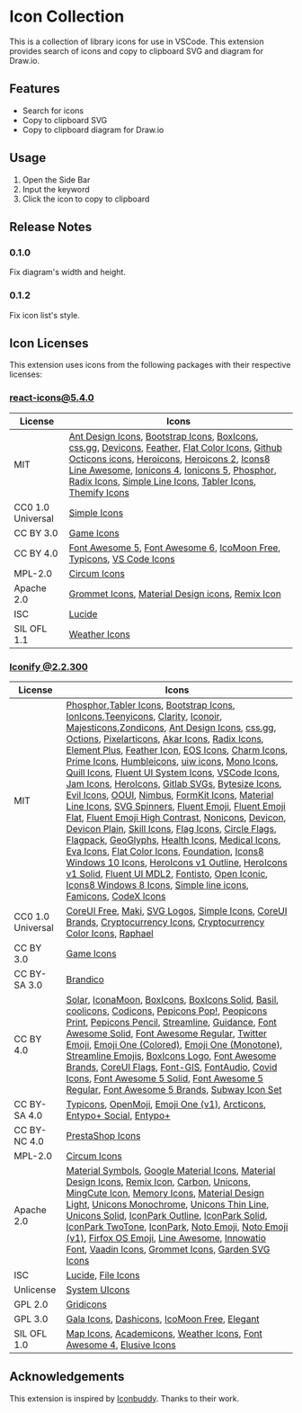 # Icon Collection

This is a collection of library icons for use in VSCode. This extension provides search of icons and copy to clipboard SVG and diagram for Draw.io.

## Features

- Search for icons
- Copy to clipboard SVG
- Copy to clipboard diagram for Draw.io

## Usage

1. Open the Side Bar
2. Input the keyword
3. Click the icon to copy to clipboard

## Release Notes

### 0.1.0

Fix diagram's width and height.

### 0.1.2

Fix icon list's style.

## Icon Licenses

This extension uses icons from the following packages with their respective licenses:

### [react-icons@5.4.0](https://react-icons.github.io/react-icons)

| License | Icons |
| --- | --- |
|MIT|[Ant Design Icons](https://github.com/ant-design/ant-design-icons), [Bootstrap Icons](https://github.com/twbs/icons), [BoxIcons](https://github.com/atisawd/boxicons), [css.gg](https://github.com/astrit/css.gg), [Devicons](https://vorillaz.github.io/devicons/), [Feather](https://feathericons.com/), [Flat Color Icons](https://github.com/icons8/flat-color-icons), [Github Octicons icons](https://octicons.github.com/), [Heroicons](https://github.com/tailwindlabs/heroicons), [Heroicons 2](https://github.com/tailwindlabs/heroicons), [Icons8 Line Awesome](https://icons8.com/line-awesome), [Ionicons 4](https://ionicons.com/), [Ionicons 5](https://ionicons.com/), [Phosphor](https://github.com/phosphor-icons/core), [Radix Icons](https://icons.radix-ui.com/), [Simple Line Icons](https://thesabbir.github.io/simple-line-icons/), [Tabler Icons](https://github.com/tabler/tabler-icons), [Themify Icons](https://github.com/lykmapipo/themify-icons)|
|CC0 1.0 Universal|[Simple Icons](https://simpleicons.org/)|
|CC BY 3.0|[Game Icons](https://game-icons.net/)|
|CC BY 4.0|[Font Awesome 5](https://fontawesome.com/), [Font Awesome 6](https://fontawesome.com/), [IcoMoon Free](https://github.com/Keyamoon/IcoMoon-Free), [Typicons](http://s-ings.com/typicons/), [VS Code Icons](https://github.com/microsoft/vscode-codicons)|
|MPL-2.0|[Circum Icons](https://circumicons.com/)|
|Apache 2.0|[Grommet Icons](https://github.com/grommet/grommet-icons), [Material Design icons](http://google.github.io/material-design-icons/), [Remix Icon](https://github.com/Remix-Design/RemixIcon)|
|ISC|[Lucide](https://lucide.dev/)|
|SIL OFL 1.1|[Weather Icons](https://erikflowers.github.io/weather-icons/)|

### [Iconify @2.2.300](https://iconify.design/)

| License | Icons |
| --- | --- |
|MIT|[Phosphor](https://github.com/phosphor-icons/core),[Tabler Icons](https://github.com/tabler/tabler-icons), [Bootstrap Icons](https://github.com/twbs/icons), [IonIcons](https://github.com/ionic-team/ionicons),[Teenyicons](https://github.com/teenyicons/teenyicons), [Clarity](https://github.com/vmware/clarity), [Iconoir](https://github.com/iconoir-icons/iconoir), [Majesticons](https://github.com/halfmage/majesticons),[Zondicons](https://github.com/dukestreetstudio/zondicons), [Ant Design Icons](https://github.com/ant-design/ant-design-icons), [css.gg](https://github.com/astrit/css.gg), [Octions](https://github.com/primer/octicons/), [Pixelarticons](https://github.com/halfmage/pixelarticons), [Akar Icons](https://github.com/artcoholic/akar-icons), [Radix Icons](https://github.com/radix-ui/icons), [Element Plus](https://github.com/element-plus/element-plus-icons), [Feather Icon](https://github.com/feathericon/feathericon), [EOS Icons](https://gitlab.com/SUSE-UIUX/eos-icons), [Charm Icons](https://github.com/jaynewey/charm-icons), [Prime Icons](https://github.com/primefaces/primeicons), [Humbleicons](https://github.com/zraly/humbleicons), [uiw icons](https://github.com/uiwjs/icons), [Mono Icons](https://github.com/mono-company/mono-icons), [Quill Icons](https://www.figma.com/community/file/1034432054377533052/Quill-Iconset), [Fluent UI System Icons](https://github.com/microsoft/fluentui-system-icons), [VSCode Icons](https://github.com/vscode-icons/vscode-icons), [Jam Icons](https://github.com/michaelampr/jam), [HeroIcons](https://github.com/tailwindlabs/heroicons), [Gitlab SVGs](https://gitlab.com/gitlab-org/gitlab-svgs/-/tree/main), [Bytesize Icons](https://github.com/danklammer/bytesize-icons), [Evil Icons](https://github.com/evil-icons/evil-icons), [OOUI](https://github.com/wikimedia/oojs-ui), [Nimbus](https://github.com/cyberalien/nimbus-icons), [FormKit Icons](https://github.com/formkit/formkit/tree/master/packages/icons), [Material Line Icons](https://github.com/cyberalien/line-md), [SVG Spinners](https://github.com/n3r4zzurr0/svg-spinners), [Fluent Emoji](https://github.com/microsoft/fluentui-emoji), [Fluent Emoji Flat](https://github.com/microsoft/fluentui-emoji), [Fluent Emoji High Contrast](https://github.com/microsoft/fluentui-emoji), [Nonicons](https://github.com/yamatsum/nonicons), [Devicon](https://github.com/devicons/devicon/tree/master), [Devicon Plain](https://github.com/devicons/devicon/tree/master), [Skill Icons](https://github.com/tandpfun/skill-icons), [Flag Icons](https://github.com/lipis/flag-icons), [Circle Flags](https://github.com/HatScripts/circle-flags), [Flagpack](https://github.com/Yummygum/flagpack-core), [GeoGlyphs](https://github.com/cugos/geoglyphs), [Health Icons](https://github.com/resolvetosavelives/healthicons), [Medical Icons](https://github.com/samcome/webfont-medical-icons), [Eva Icons](https://github.com/akveo/eva-icons/), [Flat Color Icons](https://github.com/icons8/flat-Color-icons), [Foundation](https://github.com/zurb/foundation-icon-fonts), [Icons8 Windows 10 Icons](https://github.com/icons8/windows-10-icons), [HeroIcons v1 Outline](https://github.com/tailwindlabs/heroicons), [HeroIcons v1 Solid](https://github.com/tailwindlabs/heroicons), [Fluent UI MDL2](https://github.com/microsoft/fluentui/tree/master/packages/react-icons-mdl2), [Fontisto](https://github.com/kenangundogan/fontisto), [Open Iconic](https://github.com/icons8/line-awesome), [Icons8 Windows 8 Icons](https://github.com/icons8/WPF-UI-Framework), [Simple line icons](https://github.com/thesabbir/simple-line-icons), [Famicons](https://github.com/familyjs/famicons), [CodeX Icons](https://github.com/codex-team/icons)|
|CC0 1.0 Universal|[CoreUI Free](https://github.com/coreui/coreui-icons), [Maki](https://github.com/mapbox/maki), [SVG Logos](https://github.com/gilbarbara/logos), [Simple Icons](https://github.com/simple-icons/simple-icons), [CoreUI Brands](https://github.com/coreui/coreui-icons), [Cryptocurrency Icons](https://github.com/atomiclabs/cryptocurrency-icons), [Cryptocurrency Color Icons](https://github.com/atomiclabs/cryptocurrency-icons), [Raphael](https://github.com/dmitrybaranovskiy/raphael)|
|CC BY 3.0|[Game Icons](https://github.com/game-icons/icons)|
|CC BY-SA 3.0|[Brandico](https://github.com/fontello/brandico.font)|
|CC BY 4.0|[Solar](https://www.figma.com/community/file/1166831539721848736), [IconaMoon](https://github.com/dariushhpg1/IconaMoon), [BoxIcons](https://github.com/atisawd/boxicons), [BoxIcons Solid](https://github.com/atisawd/boxicons), [Basil](https://www.figma.com/community/file/931906394678748246), [coolicons](https://github.com/krystonschwarze/coolicons), [Codicons](https://github.com/microsoft/vscode-codicons), [Pepicons Pop!](https://github.com/CyCraft/pepicons), [Peopicons Print](https://github.com/CyCraft/pepicons), [Pepicons Pencil](https://github.com/CyCraft/pepicons), [Streamline](https://github.com/webalys-hq/streamline-vectors), [Guidance](https://github.com/webalys-hq/streamline-vectors), [Font Awesome Solid](https://github.com/FortAwesome/Font-Awesome), [Font Awesome Regular](https://github.com/FortAwesome/Font-Awesome), [Twitter Emoji](https://github.com/twitter/twemoji), [Emoji One (Colored)](https://github.com/EmojiTwo/emojitwo), [Emoji One (Monotone)](https://github.com/EmojiTwo/emojitwo), [Streamline Emojis](https://github.com/webalys-hq/streamline-vectors), [BoxIcons Logo](https://github.com/atisawd/boxicons), [Font Awesome Brands](https://github.com/FortAwesome/Font-Awesome), [CoreUI Flags](https://github.com/coreui/coreui-icons), [Font-GIS](https://github.com/viglino/font-gis), [FontAudio](https://github.com/fefanto/fontaudio), [Covid Icons](https://github.com/webalys-hq/streamline-vectors), [Font Awesome 5 Solid](https://github.com/FortAwesome/Font-Awesome), [Font Awesome 5 Regular](https://github.com/FortAwesome/Font-Awesome), [Font Awesome 5 Brands](https://github.com/FortAwesome/Font-Awesome), [Subway Icon Set](https://github.com/mariuszostrowski/subway)|
|CC BY-SA 4.0|[Typicons](https://github.com/stephenhutchings/typicons.font), [OpenMoji](https://github.com/hfg-gmuend/openmoji), [Emoji One (v1)](https://github.com/joypixels/emojione-legacy), [Arcticons](https://github.com/Donnnno/Arcticons), [Entypo+ Social](https://github.com/chancancode/entypo-plus), [Entypo+](https://github.com/chancancode/entypo-plus)|
|CC BY-NC 4.0|[PrestaShop Icons](https://github.com/PrestaShop/prestashop-icon-font)|
|MPL-2.0|[Circum Icons](https://github.com/Klarr-Agency/Circum-Icons)|
|Apache 2.0|[Material Symbols](https://github.com/google/material-design-icons), [Google Material Icons](https://github.com/material-icons/material-icons), [Material Design Icons](https://github.com/Templarian/MaterialDesign), [Remix Icon](https://github.com/Remix-Design/RemixIcon), [Carbon](https://github.com/carbon-design-system/carbon/tree/main/packages/icons), [Unicons](https://github.com/Iconscout/unicons), [MingCute Icon](https://github.com/Richard9394/MingCute), [Memory Icons](https://github.com/Pictogrammers/Memory), [Material Design Light](https://github.com/Templarian/MaterialDesignLight), [Unicons Monochrome](https://github.com/Iconscout/unicons), [Unicons Thin Line](https://github.com/Iconscout/unicons), [Unicons Solid](https://github.com/Iconscout/unicons), [IconPark Outline](https://github.com/bytedance/IconPark), [IconPark Solid](https://github.com/bytedance/IconPark), [IconPark TwoTone](https://github.com/bytedance/IconPark), [IconPark](https://github.com/bytedance/IconPark), [Noto Emoji](https://github.com/googlefonts/noto-emoji), [Noto Emoji (v1)](https://github.com/googlefonts/noto-emoji), [Firfox OS Emoji](https://github.com/mozilla/fxemoji), [Line Awesome](https://github.com/icons8/line-awesome), [Innowatio Font](https://github.com/innowatio/iwwa-icons), [Vaadin Icons](https://github.com/vaadin/web-components), [Grommet Icons](https://github.com/grommet/grommet-icons), [Garden SVG Icons](https://github.com/zendeskgarden/svg-icons)|
|ISC|[Lucide](https://github.com/lucide-icons/lucide), [File Icons](https://github.com/file-icons/icons)|
|Unlicense|[System UIcons](https://github.com/CoreyGinnivan/system-uicons)|
|GPL 2.0|[Gridicons](https://github.com/Automattic/gridicons)|
|GPL 3.0|[Gala Icons](https://github.com/sisyphusion/gala-icons), [Dashicons](https://github.com/WordPress/dashicons), [IcoMoon Free](https://github.com/Keyamoon/IcoMoon-Free), [Elegant](https://github.com/pprince/etlinefont-bower)|
|SIL OFL 1.0|[Map Icons](https://github.com/scottdejonge/map-icons), [Academicons](https://github.com/jpswalsh/academicons), [Weather Icons](https://github.com/erikflowers/weather-icons), [Font Awesome 4](https://github.com/FortAwesome/Font-Awesome/tree/fa-4), [Elusive Icons](https://github.com/dovy/elusive-icons)|

## Acknowledgements

This extension is inspired by [Iconbuddy](https://marketplace.visualstudio.com/items?itemName=mddanishyusuf.iconbuddy-vs-code-plugin). Thanks to their work.
